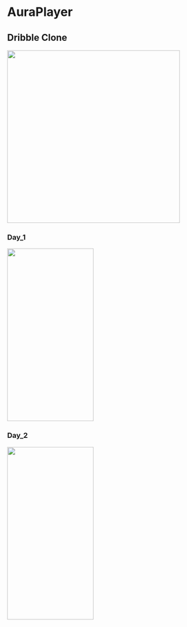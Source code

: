 # AuraPlayer
## Dribble Clone
<img src="https://github.com/user-attachments/assets/e11a612c-108f-4ef8-a637-8118d4a47f57" height = "400" width="400"/>

### Day_1
<img src="https://github.com/user-attachments/assets/64148ac3-7e32-49d3-9afa-dbeb7ebd0772" height = "400" width="200"/>

### Day_2
<img src="https://github.com/user-attachments/assets/2216ce1b-308b-4b98-a988-d6e94b9849f7" height = "400" width="200"/>

